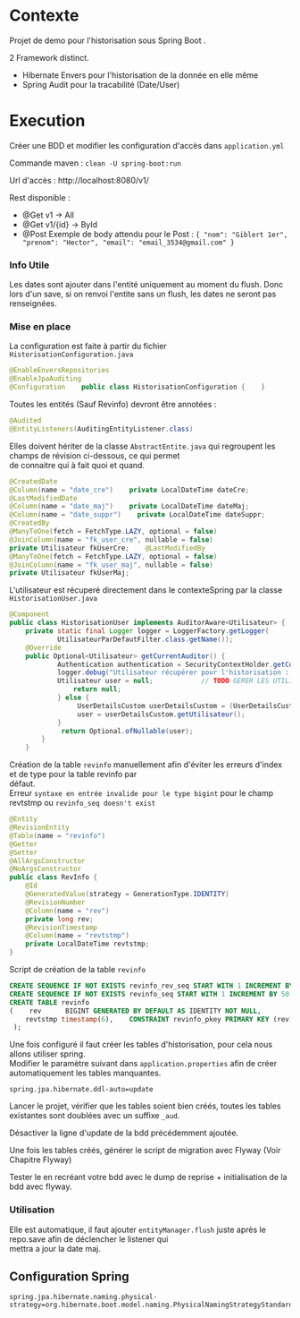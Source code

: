 # Contexte 

Projet de demo pour l'historisation sous Spring Boot .

2 Framework distinct.

- Hibernate Envers pour l'historisation de la donnée en elle même
- Spring Audit pour la tracabilité (Date/User)


# Execution

Créer une BDD et modifier les configuration d'accès dans `application.yml`

Commande maven : `clean -U spring-boot:run`

Url d'accès : http://localhost:8080/v1/

Rest disponible :
- @Get v1 -> All
- @Get v1/{id} -> ById
- @Post
    Exemple de body attendu pour le Post :
  `{
      "nom": "Giblert 1er",
      "prenom": "Hector",
      "email": "email_3534@gmail.com"
  }`

### Info Utile 

Les dates sont ajouter dans l'entité uniquement au moment du flush.
Donc lors d'un save, si on renvoi l'entite sans un flush, les dates ne seront pas renseignées.

### Mise en place

La configuration est faite à partir du fichier `HistorisationConfiguration.java`
```java
@EnableEnversRepositories    
@EnableJpaAuditing    
@Configuration    public class HistorisationConfiguration {    } 
```
Toutes les entités (Sauf Revinfo) devront être annotées :

```java
@Audited    
@EntityListeners(AuditingEntityListener.class)
```

Elles doivent hériter de la classe `AbstractEntite.java` qui regroupent les champs de révision ci-dessous, ce qui permet  
de connaitre qui à fait quoi et quand.

```java
@CreatedDate    
@Column(name = "date_cre")    private LocalDateTime dateCre;   
@LastModifiedDate    
@Column(name = "date_maj")    private LocalDateTime dateMaj;    
@Column(name = "date_suppr")    private LocalDateTime dateSuppr;  
@CreatedBy    
@ManyToOne(fetch = FetchType.LAZY, optional = false)    
@JoinColumn(name = "fk_user_cre", nullable = false)    
private Utilisateur fkUserCre;    @LastModifiedBy    
@ManyToOne(fetch = FetchType.LAZY, optional = false)    
@JoinColumn(name = "fk_user_maj", nullable = false)    
private Utilisateur fkUserMaj;
```

L'utilisateur est récuperé directement dans le contexteSpring par la classe `HistorisationUser.java`

```java
@Component    
public class HistorisationUser implements AuditorAware<Utilisateur> {           
	private static final Logger logger = LoggerFactory.getLogger(  
			UtilisateurParDefautFilter.class.getName());            
	@Override  
	public Optional<Utilisateur> getCurrentAuditor() {            
			Authentication authentication = SecurityContextHolder.getContext().getAuthentication();           
			logger.debug("Utilisateur récupérer pour l'historisation : " + authentication);
			Utilisateur user = null;            // TODO GERER LES UTILISATEURS                        if (authentication == null || !authentication.isAuthenticated()) {     
				return null;            
			} else {
				 UserDetailsCustom userDetailsCustom = (UserDetailsCustom) authentication.getDetails();
				 user = userDetailsCustom.getUtilisateur();            
			}
			 return Optional.ofNullable(user);  
		}    
	}  
```

Création de la table `revinfo` manuellement afin d'éviter les erreurs d'index et de type pour la table revinfo par  
défaut.  
Erreur `syntaxe en entrée invalide pour le type bigint` pour le champ revtstmp ou `revinfo_seq doesn't exist`

```java
@Entity    
@RevisionEntity    
@Table(name = "revinfo")    
@Getter    
@Setter    
@AllArgsConstructor    
@NoArgsConstructor    
public class RevInfo {            
	@Id  
	@GeneratedValue(strategy = GenerationType.IDENTITY)        
	@RevisionNumber        
	@Column(name = "rev")        
	private long rev;            
	@RevisionTimestamp  
	@Column(name = "revtstmp")        
	private LocalDateTime revtstmp;    
}
```

Script de création de la table `revinfo`

```sql
CREATE SEQUENCE IF NOT EXISTS revinfo_rev_seq START WITH 1 INCREMENT BY 1;
CREATE SEQUENCE IF NOT EXISTS revinfo_seq START WITH 1 INCREMENT BY 50;  
CREATE TABLE revinfo  
(    rev      BIGINT GENERATED BY DEFAULT AS IDENTITY NOT NULL,
	revtstmp timestamp(6),    CONSTRAINT revinfo_pkey PRIMARY KEY (rev)   
 );
```
Une fois configuré il faut créer les tables d'historisation, pour cela nous allons utiliser spring.  
Modifier le paramètre suivant dans `application.properties` afin de créer automatiquement les tables manquantes.

```properties
spring.jpa.hibernate.ddl-auto=update
```
Lancer le projet, vérifier que les tables soient bien créés, toutes les tables existantes sont doublées avec un suffixe  `_aud`.

Désactiver la ligne d'update de la bdd précédemment ajoutée.

Une fois les tables créés, générer le script de migration avec Flyway (Voir Chapitre Flyway)

Tester le en recréant votre bdd avec le dump de reprise + initialisation de la bdd avec flyway.

### Utilisation

Elle est automatique, il faut ajouter `entityManager.flush` juste après le repo.save afin de déclencher le listener qui  
mettra a jour la date maj.

## Configuration Spring

```properties
spring.jpa.hibernate.naming.physical-strategy=org.hibernate.boot.model.naming.PhysicalNamingStrategyStandardImpl
```
